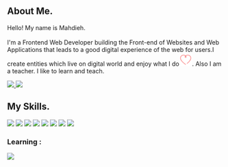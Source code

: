 


## About Me. 

<p style=" " >Hello! My name is Mahdieh. 
<br /><br /> I'm a Frontend Web Developer building the Front-end of Websites and Web Applications that leads to a good digital
experience of the web for users.I create entities which live on
digital world and enjoy what I do<img width=30 src="https://github.com/m-honarzade/m-honarzade/blob/main/images/icons8-heart-64.png?raw=true"/>. Also I am a teacher. I like to learn and teach.</p>

<a  title="Download Resume" href='https://github.com/m-honarzade/m-honarzade/blob/main/resume/MahdiehHonarzadehResume-v2.pdf' target="_blank" rel="noreferrer" >
<img src="https://custom-icon-badges.demolab.com/badge/-Download CV-01796f?style=for-the-badge&logo=download&logoColor=white"/>
</a> 
<a  title="Download Resume" href='https://mahdieh-portfolio.netlify.app/' target="_blank" rel="noreferrer" >
<img src="https://custom-icon-badges.demolab.com/badge/-My Portfolio-2d2e2d?style=for-the-badge&logo=heart&logoColor=DB7093"/>
</a>

## My Skills. 

<img src="https://custom-icon-badges.demolab.com/badge/Html-F5F5DC.svg?logo=html" height=25/>  <img src="https://custom-icon-badges.demolab.com/badge/Css-00BFFF.svg?logo=css" height=25/> <img src="https://custom-icon-badges.demolab.com/badge/JavaScript-white.svg?logo=js" height=25/>  <img src="https://custom-icon-badges.demolab.com/badge/Redux-008080.svg?logo=redux" height=25/> <img src="https://custom-icon-badges.demolab.com/badge/React%20js-FFD700.svg?logo=react" height=25/>
<img src="https://custom-icon-badges.demolab.com/badge/Tailwind-F08080.svg?logo=tailwind" height=25/> <img src="https://custom-icon-badges.demolab.com/badge/Git-purple.svg?logo=git-branch" height=25/> <img src="https://custom-icon-badges.demolab.com/badge/Github-696969.svg?logo=github" height=25/> 

### Learning :
<img src="https://custom-icon-badges.demolab.com/badge/TypeScript-FAFAD2.svg?logo=typescript" height=25/>





